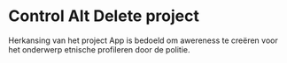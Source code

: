 # Control Alt Delete project
Herkansing van het project
App is bedoeld om awereness te creëren voor het onderwerp etnische profileren door de politie.